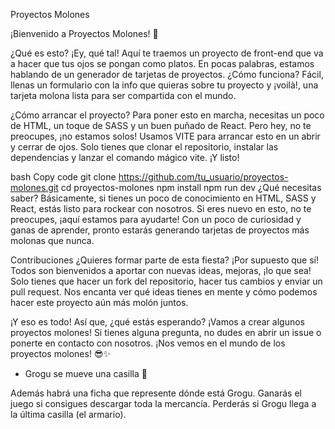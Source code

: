 Proyectos Molones

¡Bienvenido a Proyectos Molones! 🚀

¿Qué es esto?
¡Ey, qué tal! Aquí te traemos un proyecto de front-end que va a hacer que tus ojos se pongan como platos. En pocas palabras, estamos hablando de un generador de tarjetas de proyectos. ¿Cómo funciona? Fácil, llenas un formulario con la info que quieras sobre tu proyecto y ¡voilà!, una tarjeta molona lista para ser compartida con el mundo.

¿Cómo arrancar el proyecto?
Para poner esto en marcha, necesitas un poco de HTML, un toque de SASS y un buen puñado de React. Pero hey, no te preocupes, ¡no estamos solos! Usamos VITE para arrancar esto en un abrir y cerrar de ojos. Solo tienes que clonar el repositorio, instalar las dependencias y lanzar el comando mágico vite. ¡Y listo!

bash
Copy code
git clone https://github.com/tu_usuario/proyectos-molones.git
cd proyectos-molones
npm install
npm run dev
¿Qué necesitas saber?
Básicamente, si tienes un poco de conocimiento en HTML, SASS y React, estás listo para rockear con nosotros. Si eres nuevo en esto, no te preocupes, ¡aquí estamos para ayudarte! Con un poco de curiosidad y ganas de aprender, pronto estarás generando tarjetas de proyectos más molonas que nunca.

Contribuciones
¿Quieres formar parte de esta fiesta? ¡Por supuesto que sí! Todos son bienvenidos a aportar con nuevas ideas, mejoras, ¡lo que sea! Solo tienes que hacer un fork del repositorio, hacer tus cambios y enviar un pull request. Nos encanta ver qué ideas tienes en mente y cómo podemos hacer este proyecto aún más molón juntos.

¡Y eso es todo! Así que, ¿qué estás esperando? ¡Vamos a crear algunos proyectos molones! Si tienes alguna pregunta, no dudes en abrir un issue o ponerte en contacto con nosotros. ¡Nos vemos en el mundo de los proyectos molones! 😎✨
- Grogu se mueve una casilla 👣

Además habrá una ficha que represente dónde está Grogu. Ganarás el juego si consigues descargar toda la mercancía. Perderás si Grogu llega a la última casilla (el armario).
